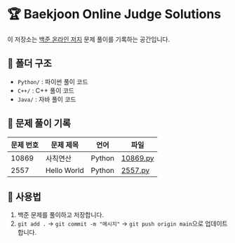 # 🏆 Baekjoon Online Judge Solutions

이 저장소는 [백준 온라인 저지](https://www.acmicpc.net/) 문제 풀이를 기록하는 공간입니다.

## 📂 폴더 구조
- `Python/` : 파이썬 풀이 코드
- `C++/` : C++ 풀이 코드
- `Java/` : 자바 풀이 코드

## 🚀 문제 풀이 기록
| 문제 번호 | 문제 제목 | 언어 | 파일 |
|----------|----------|------|------|
| 10869 | 사칙연산 | Python | [10869.py](Python/10869.py) |
| 2557 | Hello World | Python | [2557.py](Python/2557.py) |

## 📌 사용법
1. 백준 문제를 풀이하고 저장합니다.
2. `git add .` → `git commit -m "메시지"` → `git push origin main`으로 업데이트합니다.
